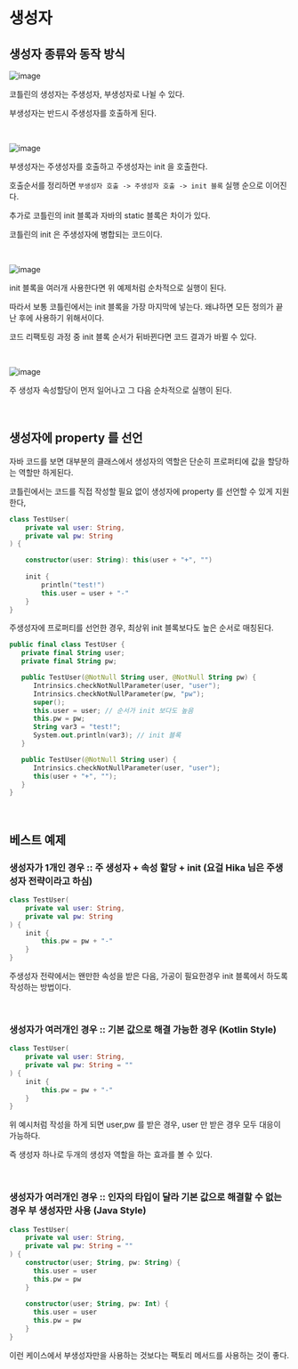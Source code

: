 # 생성자
## 생성자 종류와 동작 방식
![image](https://user-images.githubusercontent.com/60383031/200048353-b75c5104-1ed2-442c-a79d-a24cb67b32e7.png)

코틀린의 생성자는 주생성자, 부생성자로 나뉠 수 있다.

부생성자는 반드시 주생성자를 호출하게 된다.

<br>

![image](https://user-images.githubusercontent.com/60383031/200049313-00e24655-501b-482e-a091-11b7c0c2c934.png)


부생성자는 주생성자를 호출하고 주생성자는 init 을 호출한다.

호출순서를 정리하면 `부생성자 호출 -> 주생성자 호출 -> init 블록` 실행 순으로 이어진다.

추가로 코틀린의 init 블록과 자바의 static 블록은 차이가 있다.

코틀린의 init 은 주생성자에 병합되는 코드이다. 

<br>

![image](https://user-images.githubusercontent.com/60383031/200049940-c05f8282-f3ce-4711-9ddf-dc7ce824cd2f.png)

init 블록을 여러개 사용한다면 위 예제처럼 순차적으로 실행이 된다. 

따라서 보통 코틀린에서는 init 블록을 가장 마지막에 넣는다. 왜냐하면 모든 정의가 끝난 후에 사용하기 위해서이다.

코드 리팩토링 과정 중 init 블록 순서가 뒤바뀐다면 코드 결과가 바뀔 수 있다.

<br>

![image](https://user-images.githubusercontent.com/60383031/200050401-67eb3740-9eb3-4eb2-8ec8-18a26916ac78.png)

주 생성자 속성할당이 먼저 일어나고 그 다음 순차적으로 실행이 된다.

<br>

## 생성자에 property 를 선언
자바 코드를 보면 대부분의 클래스에서 생성자의 역할은 단순히 프로퍼티에 값을 할당하는 역할만 하게된다.

코틀린에서는 코드를 직접 작성할 필요 없이 생성자에 property 를 선언할 수 있게 지원한다,

```kotlin
class TestUser(
    private val user: String, 
    private val pw: String
) { 

    constructor(user: String): this(user + "+", "") 
    
    init {
        println("test!")
        this.user = user + "-"
    }
}
```

주생성자에 프로퍼티를 선언한 경우, 최상위 init 블록보다도 높은 순서로 매칭된다.

```kotlin
public final class TestUser {
   private final String user;
   private final String pw;

   public TestUser(@NotNull String user, @NotNull String pw) {
      Intrinsics.checkNotNullParameter(user, "user");
      Intrinsics.checkNotNullParameter(pw, "pw");
      super();
      this.user = user; // 순서가 init 보다도 높음
      this.pw = pw;
      String var3 = "test!";
      System.out.println(var3); // init 블록
   }

   public TestUser(@NotNull String user) {
      Intrinsics.checkNotNullParameter(user, "user");
      this(user + "+", "");
   }
}
```
<br>

## 베스트 예제
### 생성자가 1개인 경우 :: 주 생성자 + 속성 할당 + init (요걸 Hika 님은 주생성자 전략이라고 하심)

```kotlin
class TestUser(
    private val user: String, 
    private val pw: String
) {         
    init {
        this.pw = pw + "-"
    }
}
```

주생성자 전략에서는 왠만한 속성을 받은 다음, 가공이 필요한경우 init 블록에서 하도록 작성하는 방법이다.

<br>

### 생성자가 여러개인 경우 :: 기본 값으로 해결 가능한 경우 (Kotlin Style)

```kotlin
class TestUser(
    private val user: String, 
    private val pw: String = ""
) {         
    init {
        this.pw = pw + "-"
    }
}
```

위 예시처럼 작성을 하게 되면 user,pw 를 받은 경우, user 만 받은 경우 모두 대응이 가능하다.

즉 생성자 하나로 두개의 생성자 역할을 하는 효과를 볼 수 있다.

<br>

### 생성자가 여러개인 경우 :: 인자의 타입이 달라 기본 값으로 해결할 수 없는 경우 부 생성자만 사용 (Java Style) 

```kotlin
class TestUser(
    private val user: String, 
    private val pw: String = ""
) {         
    constructor(user; String, pw: String) {
      this.user = user
      this.pw = pw
    }
    
    constructor(user; String, pw: Int) {
      this.user = user
      this.pw = pw
    }
}
```

이런 케이스에서 부생성자만을 사용하는 것보다는 팩토리 메서드를 사용하는 것이 좋다.
